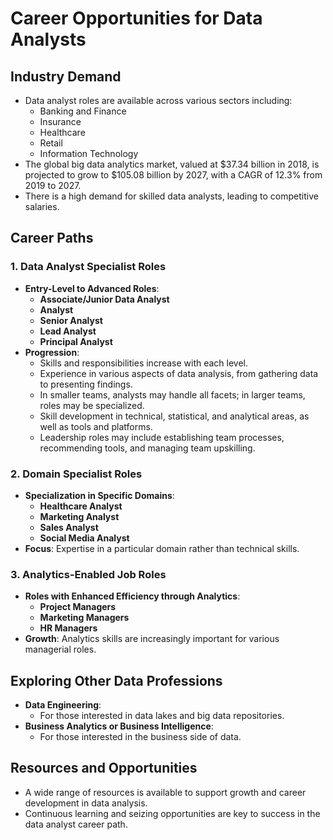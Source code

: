 # Career Opportunities for Data Analysts

## **Industry Demand**
- Data analyst roles are available across various sectors including:
  - Banking and Finance
  - Insurance
  - Healthcare
  - Retail
  - Information Technology
- The global big data analytics market, valued at $37.34 billion in 2018, is projected to grow to $105.08 billion by 2027, with a CAGR of 12.3% from 2019 to 2027.
- There is a high demand for skilled data analysts, leading to competitive salaries.

## **Career Paths**

### **1. Data Analyst Specialist Roles**
- **Entry-Level to Advanced Roles**:
  - **Associate/Junior Data Analyst**
  - **Analyst**
  - **Senior Analyst**
  - **Lead Analyst**
  - **Principal Analyst**
- **Progression**:
  - Skills and responsibilities increase with each level.
  - Experience in various aspects of data analysis, from gathering data to presenting findings.
  - In smaller teams, analysts may handle all facets; in larger teams, roles may be specialized.
  - Skill development in technical, statistical, and analytical areas, as well as tools and platforms.
  - Leadership roles may include establishing team processes, recommending tools, and managing team upskilling.

### **2. Domain Specialist Roles**
- **Specialization in Specific Domains**:
  - **Healthcare Analyst**
  - **Marketing Analyst**
  - **Sales Analyst**
  - **Social Media Analyst**
- **Focus**: Expertise in a particular domain rather than technical skills.

### **3. Analytics-Enabled Job Roles**
- **Roles with Enhanced Efficiency through Analytics**:
  - **Project Managers**
  - **Marketing Managers**
  - **HR Managers**
- **Growth**: Analytics skills are increasingly important for various managerial roles.

## **Exploring Other Data Professions**
- **Data Engineering**:
  - For those interested in data lakes and big data repositories.
- **Business Analytics or Business Intelligence**:
  - For those interested in the business side of data.

## **Resources and Opportunities**
- A wide range of resources is available to support growth and career development in data analysis.
- Continuous learning and seizing opportunities are key to success in the data analyst career path.
